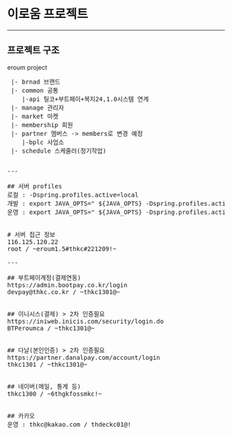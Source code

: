 # 이로움 프로젝트
---
## 프로젝트 구조
eroum project
<pre>
 |- brnad 브랜드
 |- common 공통
    |-api 틸코+부트페이+복지24,1.0시스템 연계
 |- manage 관리자
 |- market 마켓
 |- membership 회원
 |- partner 멤버스 -> members로 변경 예정
    |-bplc 사업소
 |- schedule 스케줄러(정기작업)
<pre>

---

## 서버 profiles
로컬 : -Dspring.profiles.active=local
개발 : export JAVA_OPTS=" ${JAVA_OPTS} -Dspring.profiles.active=dev"
운영 : export JAVA_OPTS=" ${JAVA_OPTS} -Dspring.profiles.active=dev"


# 서버 접근 정보
116.125.120.22
root / ~eroum1.5#thkc#221209!~

---

## 부트페이계정(결제연동)
https://admin.bootpay.co.kr/login
devpay@thkc.co.kr / ~thkc1301@~


## 이니시스(결제) > 2차 인증필요
https://iniweb.inicis.com/security/login.do
BTPeroumca / ~thkc1301@~


## 다날(본인인증) > 2차 인증필요
https://partner.danalpay.com/account/login
thkc1301 / ~thkc1301@~


## 네이버(메일, 통계 등)
thkc1300 / ~6thgkfossmkc!~


## 카카오
운영 : thkc@kakao.com / thdeckc01@!
